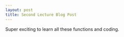 ```yaml
---
layout: post
title: Second Lecture Blog Post
---
```


Super exciting to learn all these functions and coding.